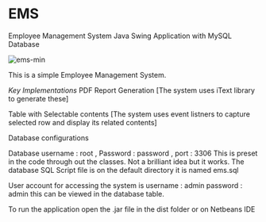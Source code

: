 # EMS
Employee Management System Java Swing Application with MySQL Database

![ems-min](https://github.com/lericks/EMS/assets/28296459/63b245d9-fbf0-4a89-ab4e-ece24ec5f5e5)

This is a simple Employee Management System.

*Key Implementations*
PDF Report Generation [The system uses iText library to generate these]

Table with Selectable contents [The system uses event listners to capture selected row and display its related contents]

Database configurations

Database username : root , Password : password , port : 3306 This is preset in the code through out the classes. Not a brilliant idea but it works. The database SQL Script file is on the default directory it is named ems.sql

User account for accessing the system is username : admin password : admin this can be viewed in the database table.

To run the application open the .jar file in the dist folder or on Netbeans IDE
